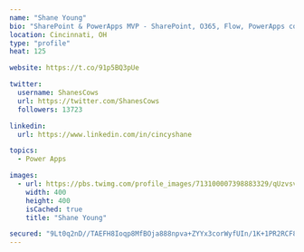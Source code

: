 ```yaml
---
name: "Shane Young"
bio: "SharePoint & PowerApps MVP - SharePoint, O365, Flow, PowerApps consulting? @PowerApps911 | Pure Snark? You found it."
location: Cincinnati, OH
type: "profile"
heat: 125

website: https://t.co/91p5BQ3pUe

twitter:
  username: ShanesCows
  url: https://twitter.com/ShanesCows
  followers: 13723

linkedin:
  url: https://www.linkedin.com/in/cincyshane

topics:
  - Power Apps

images:
  - url: https://pbs.twimg.com/profile_images/713100007398883329/qUzvsvQ3_400x400.jpg
    width: 400
    height: 400
    isCached: true
    title: "Shane Young"

secured: "9Lt0q2nD//TAEFH8Ioqp8MfBOja888npva+ZYYx3corWyfUIn/1K+1PR2RCF8JmhWi8lHuA/tmuwaI7O6i8YuabpCwW842R1LSurpVoY40lgQLcYw5YQD0rie+ZMC3d0IQ8vbA6Xv1iHX67SfvStQOllQCe5Zi4KJcHL2POKt0tBgGNXO+QwI3h45vz6FMLztbuFsEqfTG2nrZpW5feZyRd9BF7SCnR+i4+s3t0OPm7MO+RNTxh5YjHqn7YLabtDJRWjVnQaBbkXLDRW5zlOOOAa51ChHufMKPRoyWrMiPGJcBk6YwlWer524Ks4BDClw96uQLaRHK8ymINUI7g1KbV4/+ERxTDsvhWR6f1ZNKFMzw9bPnGwkukQV1ESgRL2/SsDhbHfPWdICVejVTNsgsDnldwvdc8L6GK1kdyYzMA=;/VQgXXb+7IVPkjLQZs43xw=="
---
```


